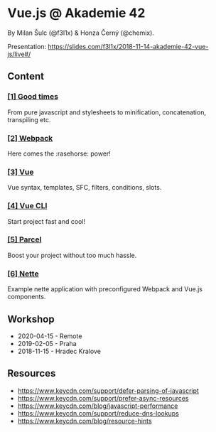 # Vue.js @ Akademie 42

By Milan Šulc (@f3l1x) & Honza Černý (@chemix).

Presentation: https://slides.com/f3l1x/2018-11-14-akademie-42-vue-js/live#/

## Content

### [[1] Good times](./1-good-times)

From pure javascript and stylesheets to minification, concatenation, transpiling etc.

### [[2] Webpack](./2-webpack)

Here comes the :rasehorse: power! 

### [[3] Vue](./3-vue)

Vue syntax, templates, SFC, filters, conditions, slots.

### [[4] Vue CLI](./4-vue-cli)

Start project fast and cool!

### [[5] Parcel](./5-parcel)

Boost your project without too much hassle.

### [[6] Nette](./6-nette)

Example nette application with preconfigured Webpack and Vue.js components.

## Workshop

- 2020-04-15 - Remote
- 2019-02-05 - Praha
- 2018-11-15 - Hradec Kralove

## Resources

- https://www.keycdn.com/support/defer-parsing-of-javascript
- https://www.keycdn.com/support/prefer-async-resources
- https://www.keycdn.com/blog/javascript-performance
- https://www.keycdn.com/support/reduce-dns-lookups
- https://www.keycdn.com/blog/resource-hints
